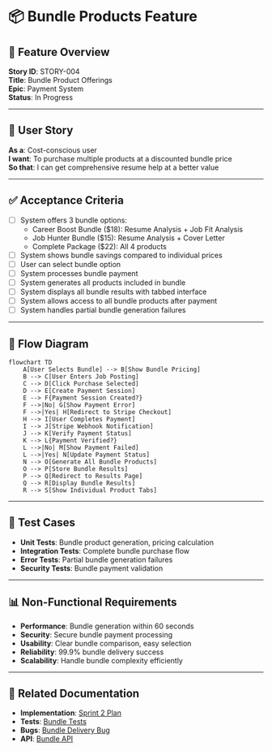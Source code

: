 # 📦 **Bundle Products Feature**

## 🎯 **Feature Overview**
**Story ID**: STORY-004  
**Title**: Bundle Product Offerings  
**Epic**: Payment System  
**Status**: In Progress  

---

## 📝 **User Story**
**As a**: Cost-conscious user  
**I want**: To purchase multiple products at a discounted bundle price  
**So that**: I can get comprehensive resume help at a better value  

---

## ✅ **Acceptance Criteria**
- [ ] System offers 3 bundle options:
  - Career Boost Bundle ($18): Resume Analysis + Job Fit Analysis
  - Job Hunter Bundle ($15): Resume Analysis + Cover Letter
  - Complete Package ($22): All 4 products
- [ ] System shows bundle savings compared to individual prices
- [ ] User can select bundle option
- [ ] System processes bundle payment
- [ ] System generates all products included in bundle
- [ ] System displays all bundle results with tabbed interface
- [ ] System allows access to all bundle products after payment
- [ ] System handles partial bundle generation failures

---

## 🔄 **Flow Diagram**
```mermaid
flowchart TD
    A[User Selects Bundle] --> B[Show Bundle Pricing]
    B --> C[User Enters Job Posting]
    C --> D[Click Purchase Selected]
    D --> E[Create Payment Session]
    E --> F{Payment Session Created?}
    F -->|No| G[Show Payment Error]
    F -->|Yes| H[Redirect to Stripe Checkout]
    H --> I[User Completes Payment]
    I --> J[Stripe Webhook Notification]
    J --> K[Verify Payment Status]
    K --> L{Payment Verified?}
    L -->|No| M[Show Payment Failed]
    L -->|Yes| N[Update Payment Status]
    N --> O[Generate All Bundle Products]
    O --> P[Store Bundle Results]
    P --> Q[Redirect to Results Page]
    Q --> R[Display Bundle Results]
    R --> S[Show Individual Product Tabs]
```

---

## 🧪 **Test Cases**
- **Unit Tests**: Bundle product generation, pricing calculation
- **Integration Tests**: Complete bundle purchase flow
- **Error Tests**: Partial bundle generation failures
- **Security Tests**: Bundle payment validation

---

## 📊 **Non-Functional Requirements**
- **Performance**: Bundle generation within 60 seconds
- **Security**: Secure bundle payment processing
- **Usability**: Clear bundle comparison, easy selection
- **Reliability**: 99.9% bundle delivery success
- **Scalability**: Handle bundle complexity efficiently

---

## 🔗 **Related Documentation**
- **Implementation**: [Sprint 2 Plan](../sprints/sprint-2.md)
- **Tests**: [Bundle Tests](../tests/bundle-tests.md)
- **Bugs**: [Bundle Delivery Bug](../bugs/bundle-delivery-bug.md)
- **API**: [Bundle API](../api/bundle-endpoints.md)
